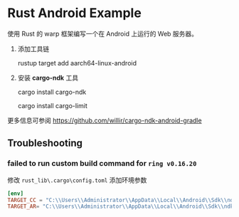 # Rust Android Example

使用 Rust 的 warp 框架编写一个在 Android 上运行的 Web 服务器。 

1. 添加工具链

    rustup target add aarch64-linux-android
2. 安装 **cargo-ndk** 工具

    cargo install cargo-ndk

    cargo install cargo-limit

更多信息可参阅 https://github.com/willir/cargo-ndk-android-gradle

## Troubleshooting

### failed to run custom build command for `ring v0.16.20`

修改 `rust_lib\.cargo\config.toml` 添加环境参数

```toml
[env]
TARGET_CC = "C:\\Users\\Administrator\\AppData\\Local\\Android\\Sdk\\ndk\\23.1.7779620\\toolchains\\llvm\\prebuilt\\windows-x86_64\\bin\\aarch64-linux-android21-clang.cmd"
TARGET_AR= "C:\\Users\\Administrator\\AppData\\Local\\Android\\Sdk\\ndk\\23.1.7779620\\toolchains\\llvm\\prebuilt\\windows-x86_64\\bin\\llvm-ar.exe"
```

